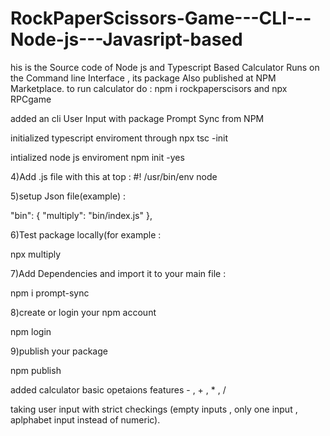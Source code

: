 # RockPaperScissors-Game---CLI---Node-js---Javasript-based
his is the Source code of Node js and Typescript Based Calculator Runs on the Command line Interface , 
its package Also published at NPM Marketplace. to run calculator do : npm i rockpaperscisors
and npx RPCgame

added an cli User Input with package Prompt Sync from NPM

initialized typescript enviroment through npx tsc -init

intialized node js enviroment npm init -yes

4)Add .js file with this at top : #! /usr/bin/env node

5)setup Json file(example) :

"bin": { "multiply": "bin/index.js" },

6)Test package locally(for example :

npx multiply

7)Add Dependencies and import it to your main file :

npm i prompt-sync

8)create or login your npm account

npm login

9)publish your package

npm publish

added calculator basic opetaions features - , + , * , /

taking user input with strict checkings (empty inputs , only one input , aplphabet input instead of numeric).
